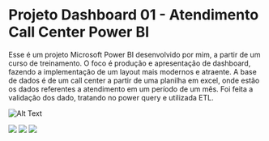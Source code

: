 # Projeto Dashboard 01 - Atendimento Call Center Power BI

Esse é um projeto Microsoft Power BI desenvolvido por mim, a partir de um curso de treinamento.
O foco é produção e apresentação de dashboard, fazendo a implementação de um layout mais modernos e atraente.
A base de dados é de um call center a partir de uma planilha em excel, onde estão os dados referentes a atendimento em um período de um mês.
Foi feita a validação dos dado, tratando no power query e utilizada ETL.

![Alt Text](https://github.com/ludmilamothe/portifolio_powerbi/blob/main/dashboard_atendimento_ludmila_mothe.gif)



<a href="https://instagram.com/ludmilamothe" target="_blank"><img src="https://img.shields.io/badge/-Instagram-%23E4405F?style=for-the-badge&logo=instagram&logoColor=white" target="_blank"></a>
  <a href = "mailto:ludmilamothe@gmail.com"><img src="https://img.shields.io/badge/-Gmail-%23333?style=for-the-badge&logo=gmail&logoColor=white" target="_blank"></a>
  <a href="https://www.linkedin.com/in/ludmilamothe" target="_blank"><img src="https://img.shields.io/badge/-LinkedIn-%230077B5?style=for-the-badge&logo=linkedin&logoColor=white" target="_blank"></a>
